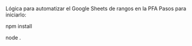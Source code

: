 Lógica para automatizar el Google Sheets de rangos en la PFA
Pasos para iniciarlo:

npm install

node .
